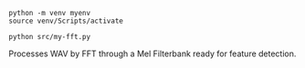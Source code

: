     python -m venv myenv 
    source venv/Scripts/activate
    
    python src/my-fft.py


Processes WAV by FFT through a Mel Filterbank ready for feature detection.